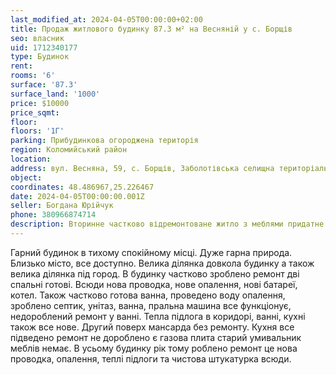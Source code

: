 ```yaml
---
last_modified_at: 2024-04-05T00:00:00+02:00
title: Продаж житлового будинку 87.3 м² на Весняній у с. Борщів
seo: власник
uid: 1712340177
type: Будинок
rent:
rooms: '6'
surface: '87.3'
surface_land: '1000'
price: $10000
price_sqmt:
floor:
floors: '1Г'
parking: Прибудинкова огороджена територія
region: Коломийський район
location:
address: вул. Весняна, 59, с. Борщів, Заболотівська селищна територіальна громада
object:
coordinates: 48.486967,25.226467
date: 2024-04-05T00:00:00.001Z
seller: Богдана Юрійчук
phone: 380966874714
description: Вторинне частково відремонтоване житло з меблями придатне для проживання
---
```


Гарний будинок в тихому спокійному місці. Дуже гарна природа. Близько місто, все доступно. Велика ділянка довкола будинку а також велика ділянка під город. В будинку частково зроблено ремонт дві спальні готові. Всюди нова проводка, нове опалення, нові батареї, котел. Також частково готова ванна, проведено воду опалення, зроблено септик, унітаз, ванна, пральна машина все функціонує, недороблений ремонт у ванні. Тепла підлога в коридорі, ванні, кухні також все нове. Другий поверх мансарда без ремонту. Кухня все підведено ремонт не дороблено є газова плита старий умивальник меблів немає. В усьому будинку рік тому роблено ремонт це нова проводка, опалення, теплі підлоги та чистова штукатурка всюди.
